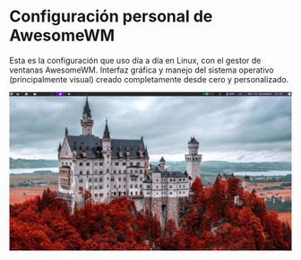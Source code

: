# Configuración personal de AwesomeWM
Esta es la configuración que uso día a día en Linux, con el gestor de ventanas AwesomeWM. Interfaz gráfica y manejo del sistema operativo (principalmente visual) creado completamente desde cero y personalizado.

![Captura de pantalla](./awesomeWM.png)
